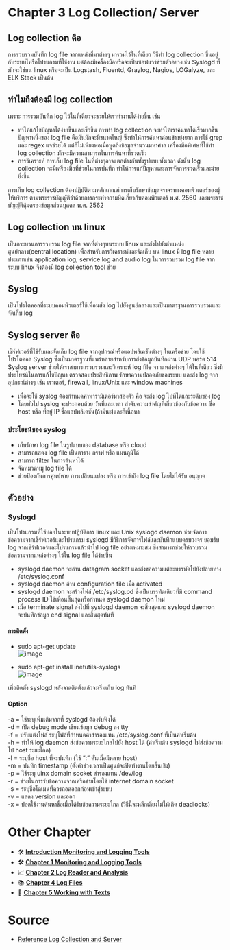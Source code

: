 # Chapter 3 Log Collection/ Server
## Log collection คือ 
การรวบรวมบันทึก log file จากแหล่งที่มาต่างๆ มารวมไว้ในที่เดียว วิธีทำ log collection ขึ้นอยู่กับระบบไหรือโปรแกรมที่ใช้งาน แต่ต้องมีเครื่องมือหรือจะเป็นซอฟแวร์ช่วยตัวอย่างเช่น Syslogd ที่มักจะใช่บน linux หรือจะเป็น Logstash, Fluentd, Graylog, Nagios, LOGalyze, และ ELK Stack เป็นต้น

## ทำไมถึงต้องมี log collection 
เพราะ การรวมบันทึก log ไว้ในที่เดียวจะชวยให้เราทำงานได้ง่ายขึ้น เช่น
* ทำให้แก้ไขปัญหาได้ง่ายขึ้นและเร็วขึ้น การทำ log collection จะทำให้เราค้นหาได้เร็วมากขึ้น ปัญหาหนึ่งของ log file คือมันมักจะมีขนาดใหญ่ ซึ่งทำให้การค้นหาค่อนข้างยุ่งยาก การใช้ grep และ regex แจช่วยได้ แต่ก็ไม่เพียงพอเมื่อพูดถึงข้อมูลจำนวนมหาศาล เครื่องมือพิเศษที่ใช้ทำ log collection มักจะมีความสามารถในการค้นหาที่รวดเร็ว
* การวิเคราะห์  การเก็บ log file ในที่ต่างๆอาจแตกต่างกันทั้งรูปแบบทั้งเวลา ดังนั้น log collection จะมีเครื่องมือที่ช่วยในการบันทึก ทำให้การแก้ปัญหาและการจัดการรวดเร็วและง่ายยิ่งขึ้น

การเก็บ log collection ต้องปฏิบัติตามหลักเกณฑ์การเก็บรักษาข้อมูลจราจรทางคอมพิวเตอร์ของผู้ให้บริการ ตามพระราชบัญญัติว่าด้วยการกระทำความผิดเกี่ยวกับคอมพิวเตอร์ พ.ศ. 2560 และพระราชบัญญัติคุ้มครองข้อมูลส่วนบุคคล พ.ศ. 2562

## Log collection บน linux 
เป็นกระบวนการรวบรวม log file จากที่ต่างๆบนระบบ linux และส่งไปยังตำแหน่งศูนย์กลาง(central location) เพื่อสำหรับการวิเคราะห์และจัดเก็บ บน linux มี log file หลายประเภทเช่น application log, service log and audio log ในการรวบรวม log file จากระบบ linux จึงต้องมี log collection tool ช่วย 

## Syslog
เป็นโปรโตคอลที่ระบบคอมพิวเตอร์ใช้เพื่อนส่ง log ไปยังศูนย์กลางและเป็นมาตรฐานการรวบรวมและจัดเก็บ log

## Syslog server คือ
เซิร์ฟเวอร์ที่ใช้รับและจัดเก็บ log file จากอุปกรณ์หรือแอปพลิเคชันต่างๆ ในเครือข่าย โดยใช้โปรโตคอล Syslog ซึ่งเป็นมาตรฐานที่แพร่หลายสำหรับการส่งข้อมูลบันทึกผ่าน UDP พอร์ต 514 
Syslog server ช่วยให้เราสามารถรวบรวมและวิเคราะห์ log file จากแหล่งต่างๆ ได้ในที่เดียว ซึ่งมีประโยชน์ในการแก้ไขปัญหา ตรวจสอบประสิทธิภาพ รักษาความปลอดภัยของระบบ และส่ง log จากอุปกรณ์ต่างๆ เช่น เราเตอร์, firewall, linux/Unix และ window machines

* เพื่อจะใช้ syslog ต้องกำหนดค่าพารามิเตอร์มาสองตัว คือ จะส่ง log ไปที่ใดและระดับของ log
* โดยทั่วไป syslog จะประกอบด้วย วันที่และเวลา ลำดับความสำคัญที่เกี่ยวข้องกับข้อความ ชื่อ host หรือ ที่อยู่ IP ชื่อแอปพลิเคชัน(ถ้ามีนะ)และก็เนื้อหา

### ประโยชน์ของ syslog
* เก็บรักษา log file ในรูปแบบของ database หรือ cloud
* สามารถแสดง log file เป็นตาราง กราฟ หรือ แผนภูมิได้
* สามารถ filter ในการค้นหาได้
* จัดหมวดหมู log file ได้
* ช่วยป้องกันการศูนย์หาย การเปลี่ยนแปลง หรือ การเข้าถึง log file โดยไม่ได้รับ อนุญาต

## ตัวอย่าง
### Syslogd
เป็นโปรแกรมที่ใช้บ่อยในระบบปฏิบัติการ linux และ Unix
syslogd daemon ช่วยจัดการข้อความจากเซิร์ฟเวอร์และโปรแกรม syslogd มีวิธีการจัดการไฟล์และบันทึกแบบครบวงจร ยอมรับ log จากเซิร์ฟเวอร์และโปรแกรมแล้วนำไป log file อย่างเหมาะสม ซึ่งสามารถช่วยให้รวบรวมข้อความจากแหล่งต่างๆ ไว้ใน log file ได้ง่ายขึ้น

* syslogd daemon จะอ่าน datagram socket และส่งขอความแต่ละบรรทัดไปยังปลายทาง /etc/syslog.conf 
* syslogd daemon อ่าน configuration file เมื่อ activated
* syslogd daemon จะสร้างไฟล์ /etc/syslog.pd ซึ่งเป็นบรรทัดเดียวที่มี command process ID ใช้เพื่อนสิ้นสุดหรือกำหนด syslogd daemon ใหม่ 
* เมื่อ terminate signal ส่งไปที่ syslogd daemon จะสิ้นสุดและ syslogd daemon จะบันทึกข้อมูล end signal และสิ้นสุดทันที

#### การติดตั้ง
* sudo apt-get update<br>
![image](https://github.com/Jxwgame/Monitoring-and-Logging-Tools-Sec-2/assets/109953502/28113430-8e7b-4272-baaa-9c6410cfbdcf)

* sudo apt-get install inetutils-syslogs<br>
![image](https://github.com/Jxwgame/Monitoring-and-Logging-Tools-Sec-2/assets/109953502/b36b46c6-1037-4b4a-8dab-b9e6cec3a280)

เพื่อติดตั้ง syslogd หลังจาดติดตั้งแล้วจะเริ่มเก็บ log ทันที

#### Option
-a = ใช้ระบุเพิ่มเติมจากที่ syslogd ต้องรับฟังได้<br>
-d = เปิด debug mode เขียนข้อมูล debug ลง tty<br>
-f = ปรับแต่งไฟล์ ระบุไฟล์ที่กำหนดค่าสำรองแทน /etc/syslog.conf ที่เป็นค่าเริ่มต้น<br>
-h = ทำให้ log daemon ส่งข้อความระยะไกลไปยัง host ได้ (ค่าเริ่มต้น syslogd ไม่ส่งข้อความไป host ระยะไกล)<br>
-l = ระบุชื่อ host ที่จะบันทึก (ใช้ “:” คั่นเมื่อมีหลาย host)<br>
-m = บันทึก timestamp (ตั้งค่าช่วงเวลาเป็นศูนย์จะปิดทำงานโดยสิ้นเชิง)<br>
-p = ใช้ระบุ uinx domain socket สำรองแทน /dev/log<br>
-r = ช่วยในการรับข้อความจากเครือข่ายโดยใช้ internet domain socket<br>
-s = ระบุชื่อโดเมนที่ควรถอดออกก่อนเข้าสู่ระบบ<br>
-v = แสดง version และออก<br>
-x = ปอดใช้งานค้นหาชื่อเมื่อได้รับข้อความระยะไกล (วิธีนี้จะหลีกเลี่ยงไม่ให้เกิด deadlocks)

# Other Chapter
- 🛠 [**Introduction Monitoring and Logging Tools**](https://github.com/Jxwgame/Monitoring-and-Logging-Tools-Sec-2/blob/main/README.md)
- 🛠 [**Chapter 1 Monitoring and Logging Tools**](https://github.com/Jxwgame/Monitoring-and-Logging-Tools-Sec-2/blob/main/Chapter%201/Readme.md)
- 📈 [**Chapter 2 Log Reader and Analysis**](https://github.com/Jxwgame/Monitoring-and-Logging-Tools-Sec-2/blob/main/Chapter%202/Readme.md)
- 📚 [**Chapter 4 Log Files**](https://github.com/Jxwgame/Monitoring-and-Logging-Tools-Sec-2/blob/main/Chapter%204/Readme.md)
- 📩 [**Chapter 5 Working with Texts**](https://github.com/Jxwgame/Monitoring-and-Logging-Tools-Sec-2/blob/main/Chapter%205/Readme.md)

# Source
- [Reference Log Collection and Server](https://github.com/Jxwgame/Monitoring-and-Logging-Tools-Sec-2/blob/main/Reference/Chapter%203.md)
